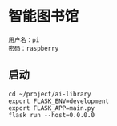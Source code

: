 # 智能图书馆

```
用户名：pi
密码：raspberry
```

## 启动

```
cd ~/project/ai-library
export FLASK_ENV=development
export FLASK_APP=main.py
flask run --host=0.0.0.0
```


 
